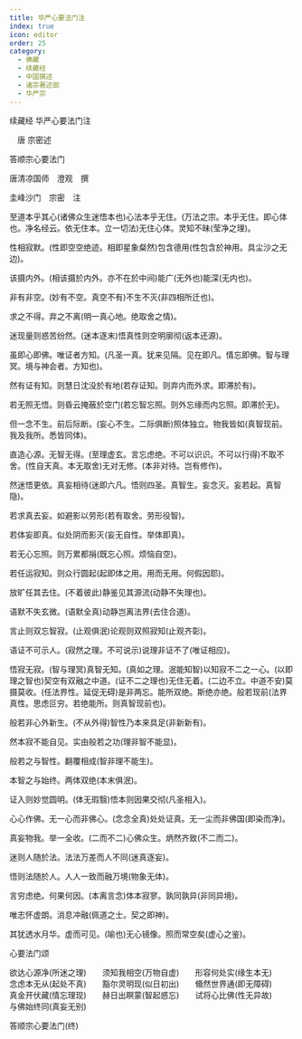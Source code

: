 ```yaml
---
title: 华严心要法门注
index: true
icon: editor
order: 25
category:
  - 佛藏
  - 续藏经
  - 中国撰述
  - 诸宗著述部
  - 华严宗
---
```


续藏经   华严心要法门注  

　唐 宗密述  

答顺宗心要法门  

唐清凉国师　澄观　撰  

圭峰沙门　宗密　注  

至道本乎其心(诸佛众生迷悟本也)心法本乎无住。(万法之宗。本乎无住。即心体也。净名经云。依无住本。立一切法)无住心体。灵知不昧(莹净之理)。  

性相寂默。(性即空空绝迹。相即星象粲然)包含德用(性包含於神用。具尘沙之无边)。  

该摄内外。(相该摄於内外。亦不在於中间)能广(无外也)能深(无内也)。  

非有非空。(妙有不空。真空不有)不生不灭(非四相所迁也)。  

求之不得。弃之不离(明一真心地。绝取舍之情)。  

迷现量则惑苦纷然。(迷本逐末)悟真性则空明廓彻(返本还源)。  

虽即心即佛。唯证者方知。(凡圣一真。犹来见隔。见在即凡。情忘即佛。智与理冥。境与神会者。方知也)。  

然有证有知。则慧日沈没於有地(若存证知。则弃内而外求。即滞於有)。  

若无照无悟。则昏云掩蔽於空门(若忘智忘照。则外忘缘而内忘照。即滞於无)。  

但一念不生。前后际断。(妄心不生。二际俱断)照体独立。物我皆如(真智现前。我及我所。悉皆同体)。  

直造心源。无智无得。(至理虚玄。言忘虑绝。不可以识识。不可以行得)不取不舍。(性自天真。本无取舍)无对无修。(本非对待。岂有修作)。  

然迷悟更依。真妄相待(迷即六凡。悟则四圣。真智生。妄念灭。妄若起。真智隐)。  

若求真去妄。如避影以劳形(若有取舍。劳形役智)。  

若体妄即真。似处阴而影灭(妄无自性。举体即真)。  

若无心忘照。则万累都捐(既忘心照。烦恼自空)。  

若任运寂知。则众行圆起(起即体之用。用而无用。何假因耶)。  

放旷任其去住。(不着彼此)静鉴见其源流(动静不失理也)。  

语默不失玄微。(语默全真)动静岂离法界(去住合道)。  

言止则双忘智寂。(止观俱泯)论观则双照寂知(止观齐彰)。  

语证不可示人。(寂然之理。不可说示)说理非证不了(唯证相应)。  

悟寂无寂。(智与理冥)真智无知。(真如之理。泯能知智)以知寂不二之一心。(以即理之智也)契空有双融之中道。(证不二之理也)无住无着。(二边不立。中道不安)莫摄莫收。(任法界性。延促无碍)是非两忘。能所双绝。斯绝亦绝。般若现前(法界真性。思虑叵穷。若绝能所。则真智现前也)。  

般若非心外新生。(不从外得)智性乃本来具足(非新新有)。  

然本寂不能自见。实由般若之功(理非智不能显)。  

般若之与智性。翻覆相成(智非理不能生)。  

本智之与始终。两体双绝(本末俱泯)。  

证入则妙觉圆明。(体无瑕翳)悟本则因果交彻(凡圣相入)。  

心心作佛。无一心而非佛心。(念念全真)处处证真。无一尘而非佛国(即染而净)。  

真妄物我。举一全收。(二而不二)心佛众生。炳然齐致(不二而二)。  

迷则人随於法。法法万差而人不同(迷真逐妄)。  

悟则法随於人。人人一致而融万境(物象无体)。  

言穷虑绝。何果何因。(本离言念)体本寂寥。孰同孰异(非同异境)。  

唯志怀虚朗。消息冲融(佩道之士。契之即神)。  

其犹透水月华。虚而可见。(喻也)无心镜像。照而常空矣(虚心之鉴)。  

心要法门颂  

欲达心源净(所迷之理)　　须知我相空(万物自虚)　　形容何处实(缘生本无)　　念虑本无从(起处不真)　　豁尔灵明现(似日初出)　　翛然世界通(即无障碍)　　真金开伏藏(情忘理现)　　赫日出瞑蒙(智起惑忘)　　试将心比佛(性无异故)　　与佛始终同(真妄无别)  

答顺宗心要法门(终)  
